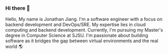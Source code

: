 ### Hi there 👋
Hello, My name is Jonathan Jiang. I'm a software engineer with a focus on backend development and DevOps/SRE. My expertise lies in cloud computing and backend development.
Currently, I'm pursuing my Master's degree in Computer Science at SJSU. I'm passionate about building software as it bridges the gap between virtual environments and the real world 🌎

<!--
**johnjiangtw0804/johnjiangtw0804** is a ✨ _special_ ✨ repository because its `README.md` (this file) appears on your GitHub profile.

Here are some ideas to get you started:
About Me 🤝

- 🔭 I’m currently working on ...
- 🌱 I’m currently learning ...
- 👯 I’m looking to collaborate on ...
- 🤔 I’m looking for help with ...
- 💬 Ask me about ...
- 📫 How to reach me: ...
- 😄 Pronouns: ...
- ⚡ Fun fact: ...
-->
